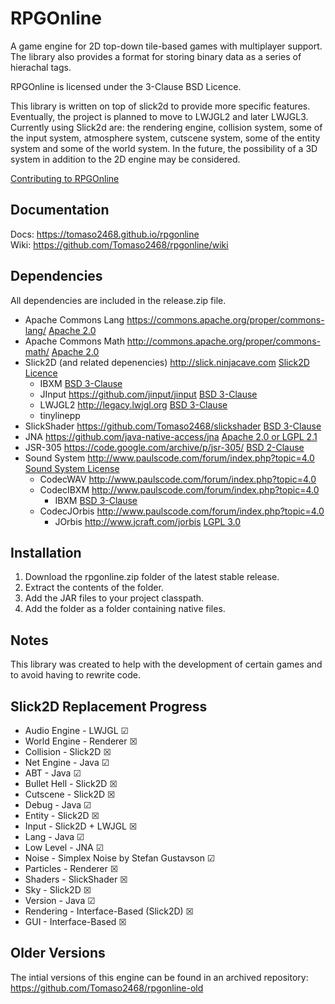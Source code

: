 # RPGOnline
A game engine for 2D top-down tile-based games with multiplayer support. The library also provides a format for storing binary data as a series of hierachal tags.

RPGOnline is licensed under the 3-Clause BSD Licence.

This library is written on top of slick2d to provide more specific features. Eventually, the project is planned to move to LWJGL2 and later LWJGL3. Currently using Slick2d are: the rendering engine, collision system, some of the input system, atmosphere system, cutscene system, some of the entity system and some of the world system. In the future, the possibility of a 3D system in addition to the 2D engine may be considered.

[Contributing to RPGOnline](/CONTRIBUTING.md)

## Documentation
Docs: https://tomaso2468.github.io/rpgonline  
Wiki: https://github.com/Tomaso2468/rpgonline/wiki

## Dependencies
All dependencies are included in the release.zip file.
- Apache Commons Lang https://commons.apache.org/proper/commons-lang/ [Apache 2.0](http://www.apache.org/licenses/LICENSE-2.0)
- Apache Commons Math http://commons.apache.org/proper/commons-math/ [Apache 2.0](http://www.apache.org/licenses/LICENSE-2.0)
- Slick2D (and related depenencies) http://slick.ninjacave.com [Slick2D Licence](http://slick.ninjacave.com/license/)
  - IBXM [BSD 3-Clause](https://opensource.org/licenses/BSD-3-Clause)
  - JInput https://github.com/jinput/jinput [BSD 3-Clause](https://opensource.org/licenses/BSD-3-Clause)
  - LWJGL2 http://legacy.lwjgl.org [BSD 3-Clause](http://legacy.lwjgl.org/license.php.html)
  - tinylinepp
- SlickShader https://github.com/Tomaso2468/slickshader [BSD 3-Clause](https://github.com/Tomaso2468/slickshader/blob/master/LICENSE)
- JNA https://github.com/java-native-access/jna [Apache 2.0 or LGPL 2.1](https://github.com/java-native-access/jna/blob/master/LICENSE)
- JSR-305 https://code.google.com/archive/p/jsr-305/ [BSD 2-Clause](https://opensource.org/licenses/BSD-3-Clause)
- Sound System http://www.paulscode.com/forum/index.php?topic=4.0 [Sound System License](http://www.paulscode.com/forum/index.php?topic=4.0)
  - CodecWAV http://www.paulscode.com/forum/index.php?topic=4.0
  - CodecIBXM http://www.paulscode.com/forum/index.php?topic=4.0
    - IBXM [BSD 3-Clause](https://opensource.org/licenses/BSD-3-Clause)
  - CodecJOrbis http://www.paulscode.com/forum/index.php?topic=4.0
    - JOrbis http://www.jcraft.com/jorbis [LGPL 3.0](https://www.gnu.org/licenses/lgpl-3.0.en.html)
    
## Installation
1. Download the rpgonline.zip folder of the latest stable release.
2. Extract the contents of the folder.
3. Add the JAR files to your project classpath.
4. Add the folder as a folder containing native files.

## Notes
This library was created to help with the development of certain games and to avoid having to rewrite code.

## Slick2D Replacement Progress
- Audio Engine - LWJGL &#x2611;
- World Engine - Renderer &#x2612;
- Collision - Slick2D &#x2612;
- Net Engine - Java &#x2611;
- ABT - Java &#x2611;
- Bullet Hell - Slick2D &#x2612;
- Cutscene - Slick2D &#x2612;
- Debug - Java &#x2611;
- Entity - Slick2D &#x2612;
- Input - Slick2D + LWJGL &#x2612;
- Lang - Java &#x2611;
- Low Level - JNA &#x2611;
- Noise - Simplex Noise by Stefan Gustavson &#x2611;
- Particles - Renderer &#x2612;
- Shaders - SlickShader &#x2612;
- Sky - Slick2D &#x2612;
- Version - Java &#x2611;
- Rendering - Interface-Based (Slick2D) &#x2612;
- GUI - Interface-Based &#x2612;

## Older Versions
The intial versions of this engine can be found in an archived repository: https://github.com/Tomaso2468/rpgonline-old
